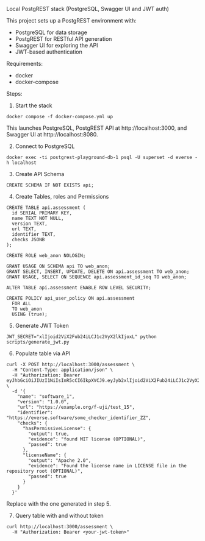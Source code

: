 Local PostgREST stack (PostgreSQL, Swagger UI and JWT auth)

This project sets up a PostgREST environment with:
- PostgreSQL for data storage
- PostgREST for RESTful API generation
- Swagger UI for exploring the API
- JWT-based authentication

Requirements:
- docker
- docker-compose
  
Steps:

1. Start the stack

```
docker compose -f docker-compose.yml up 
```
This launches PostgreSQL, PostgREST API at http://localhost:3000, and Swagger UI at http://localhost:8080.

2. Connect to PostgreSQL

```
docker exec -ti postgrest-playground-db-1 psql -U superset -d everse -h localhost
```
3. Create API Schema
```
CREATE SCHEMA IF NOT EXISTS api;
```
4. Create Tables, roles and Permissions
```
CREATE TABLE api.assessment (
  id SERIAL PRIMARY KEY,
  name TEXT NOT NULL,
  version TEXT,
  url TEXT,
  identifier TEXT,
  checks JSONB
);

CREATE ROLE web_anon NOLOGIN;

GRANT USAGE ON SCHEMA api TO web_anon;
GRANT SELECT, INSERT, UPDATE, DELETE ON api.assessment TO web_anon;
GRANT USAGE, SELECT ON SEQUENCE api.assessment_id_seq TO web_anon;

ALTER TABLE api.assessment ENABLE ROW LEVEL SECURITY;

CREATE POLICY api_user_policy ON api.assessment
  FOR ALL
  TO web_anon
  USING (true);

```

5. Generate JWT Token

```
JWT_SECRET="xlIjoid2ViX2Fub24iLCJ1c2VyX2lkIjoxL" python scripts/generate_jwt.py
```

6. Populate table via API
    

```
curl -X POST http://localhost:3000/assessment \
  -H "Content-Type: application/json" \
  -H "Authorization: Bearer eyJhbGciOiJIUzI1NiIsInR5cCI6IkpXVCJ9.eyJyb2xlIjoid2ViX2Fub24iLCJ1c2VyX2lkIjoxLCJpYXQiOjE3NDk2MzQyNjAsImV4cCI6MTc0OTYzNzg2MH0.wzFA_HappOplWhtNa2WINMKmfDocHW5ngppQvvyaTk8" \
  -d '{
    "name": "software_1",
    "version": "1.0.0",
    "url": "https://example.org/f-uji/test_15",
    "identifier": "https://everse.software/some_checker_identifier_ZZ",
    "checks": {
      "hasPermissiveLicense": {
        "output": true,
        "evidence": "found MIT license (OPTIONAL)",
        "passed": true
      },
      "licenseName": {
        "output": "Apache 2.0",
        "evidence": "Found the license name in LICENSE file in the repository root (OPTIONAL)",
        "passed": true
      }
    }
  }'

```
Replace <your-jwt-token> with the one generated in step 5.


7. Query table with and without token
```
curl http://localhost:3000/assessment \
  -H "Authorization: Bearer <your-jwt-token>"

```
